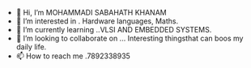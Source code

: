 - 👋 Hi, I’m MOHAMMADI SABAHATH KHANAM
- 👀 I’m interested in . Hardware languages, Maths.
- 🌱 I’m currently learning ..VLSI AND EMBEDDED SYSTEMS.
- 💞️ I’m looking to collaborate on ... Interesting thingsthat can boos my daily life.
- 📫 How to reach me .7892338935

<!---
R20TL004/R20TL004 is a ✨ special ✨ repository because its `README.md` (this file) appears on your GitHub profile.
You can click the Preview link to take a look at your changes.
--->
